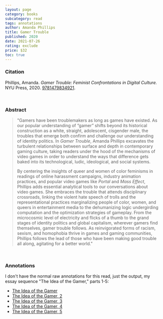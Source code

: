 ```yaml
---
layout: page
category: books
subcategory: read
tags: annotations
author: Amanda Phillips
title: Gamer Trouble
published: 2020
date: 2021-07-26
rating: exclude
price: $32
toc: true
---
```


### Citation

Phillips, Amanda. *Gamer Trouble: Feminist Confrontations in Digital Culture.* NYU Press, 2020. [9781479834921](https://nyupress.org/9781479834921/gamer-trouble/).

<br>

### Abstract

> "Gamers have been troublemakers as long as games have existed. As our popular understanding of “gamer” shifts beyond its historical construction as a white, straight, adolescent, cisgender male, the troubles that emerge both confirm and challenge our understanding of identity politics. In _Gamer Trouble_, Amanda Phillips excavates the turbulent relationships between surface and depth in contemporary gaming culture, taking readers under the hood of the mechanisms of video games in order to understand the ways that difference gets baked into its technological, ludic, ideological, and social systems.  
>
> By centering the insights of queer and women of color feminisms in readings of online harassment campaigns, industry animation practices, and popular video games like _Portal_ and _Mass Effect_, Phillips adds essential analytical tools to our conversations about video games. She embraces the trouble that attends disciplinary crossroads, linking the violent hate speech of trolls and the representational practices marginalizing people of color, women, and queers in entertainment media to the dehumanizing logic undergirding computation and the optimization strategies of gameplay. From the microcosmic level of electricity and flicks of a thumb to the grand stages of identity politics and global capitalism, wherever gamers find themselves, gamer trouble follows. As reinvigorated forms of racism, sexism, and homophobia thrive in games and gaming communities, Phillips follows the lead of those who have been making good trouble all along, agitating for a better world."

<br>

### Annotations

I don't have the normal raw annotations for this read, just the output, my essay sequence "The Idea of the Gamer," parts 1-5:

* [The Idea of the Gamer](/2021/03/25/idea-of-gamer/)
* [The Idea of the Gamer, 2](/2021/04/28/idea-of-gamer-2/)
* [The Idea of the Gamer, 3](/2021/05/30/idea-of-gamer-3/)
* [The Idea of the Gamer, 4](/2021/07/01/idea-of-gamer-4/)
* [The Idea of the Gamer, 5](/2021/07/26/idea-of-gamer-5/)
